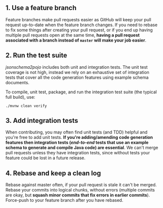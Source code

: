 ## 1. Use a feature branch

Feature branches make pull requests easier as GitHub will keep your pull request up-to-date when the feature branch changes. If you need to rebase to fix some things after creating your pull request, or if you end up having multiple pull requests open at the same time, **having a pull request associated with a branch instead of `master` will make your job easier**.

## 2. Run the test suite

*jsonschema2pojo* includes both unit and integration tests. The unit test coverage is not high, instead we rely on an exhaustive set of integration tests that cover all the code generation features using example schema documents.

To compile, unit test, package, and run the integration test suite (the typical full build), use:

`./mvnw clean verify`

## 3. Add integration tests

When contributing, you may often find unit tests (and TDD) helpful and you're free to add unit tests. **If you're adding/amending code generation features then integration tests (*end-to-end* tests that use an example schema to generate and compile Java code) are essential**. We can't merge pull requests unless they have integration tests, since without tests your feature could be lost in a future release.

## 4. Rebase and keep a clean log

Rebase against master often, if your pull request is stale it can't be merged. Rebase your commits into logical chunks, without errors (multiple commits are okay, but **squash minor commits that fix errors in earlier commits**). Force-push to your feature branch after you have rebased.
